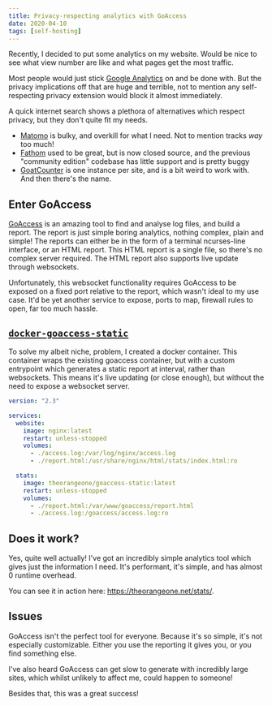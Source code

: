 ```yaml
---
title: Privacy-respecting analytics with GoAccess
date: 2020-04-10
tags: [self-hosting]
---
```


Recently, I decided to put some analytics on my website. Would be nice to see what view number are like and what pages get the most traffic.

Most people would just stick [Google Analytics](https://analytics.google.com/) on and be done with. But the privacy implications off that are huge and terrible, not to mention any self-respecting privacy extension would block it almost immediately.

A quick internet search shows a plethora of alternatives which respect privacy, but they don't quite fit my needs.

- [Matomo](https://matomo.org/) is bulky, and overkill for what I need. Not to mention tracks _way_ too much!
- [Fathom](https://usefathom.com/) used to be great, but is now closed source, and the previous "community edition" codebase has little support and is pretty buggy
- [GoatCounter](https://www.goatcounter.com/) is one instance per site, and is a bit weird to work with. And then there's the name.

## Enter GoAccess

[GoAccess](https://goaccess.io/) is an amazing tool to find and analyse log files, and build a report. The report is just simple boring analytics, nothing complex, plain and simple! The reports can either be in the form of a terminal ncurses-line interface, or an HTML report. This HTML report is a single file, so there's no complex server required. The HTML report also supports live update through websockets.

Unfortunately, this websocket functionality requires GoAccess to be exposed on a fixed port relative to the report, which wasn't ideal to my use case. It'd be yet another service to expose, ports to map, firewall rules to open, far too much hassle.

## [`docker-goaccess-static`](https://github.com/RealOrangeOne/docker-goaccess-static/)

To solve my albeit niche, problem, I created a docker container. This container wraps the existing goaccess container, but with a custom entrypoint which generates a static report at interval, rather than websockets. This means it's live updating (or close enough), but without the need to expose a websocket server.

```yaml
version: "2.3"

services:
  website:
    image: nginx:latest
    restart: unless-stopped
    volumes:
      - ./access.log:/var/log/nginx/access.log
      - ./report.html:/usr/share/nginx/html/stats/index.html:ro

  stats:
    image: theorangeone/goaccess-static:latest
    restart: unless-stopped
    volumes:
      - ./report.html:/var/www/goaccess/report.html
      - ./access.log:/goaccess/access.log:ro

```

## Does it work?

Yes, quite well actually! I've got an incredibly simple analytics tool which gives just the information I need. It's performant, it's simple, and has almost 0 runtime overhead.

You can see it in action here: https://theorangeone.net/stats/.

## Issues

GoAccess isn't the perfect tool for everyone. Because it's so simple, it's not especially customizable. Either you use the reporting it gives you, or you find something else.

I've also heard GoAccess can get slow to generate with incredibly large sites, which whilst unlikely to affect me, could happen to someone!

Besides that, this was a great success!
